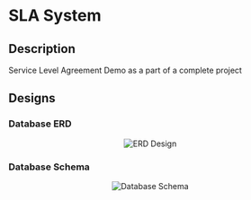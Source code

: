 # SLA System

## Description

Service Level Agreement Demo as a part of a complete project

## Designs

### Database ERD
<p align="center">
   <img src="https://github.com/AymanxMohamed/sla-system/assets/72627215/ecfe1c00-a489-4f16-9db4-0e5572d7fe4f" alt="ERD Design">
</p>

### Database Schema
<p align="center">
 <img src="https://github.com/AymanxMohamed/sla-system/assets/72627215/088d3bde-8be9-4d66-930e-29588cedae94" alt="Database Schema">
</p>
